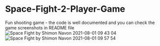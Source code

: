 # Space-Fight-2-Player-Game
Fun shooting game - the code is well documented and you can check the game screenshots in README file
![Space Fight by Shimon Navon 2021-08-01 09 43 04](https://user-images.githubusercontent.com/75920922/127779441-226680d8-f1c7-4e86-a351-45d72034569e.png)
![Space Fight by Shimon Navon 2021-08-01 09 57 54](https://user-images.githubusercontent.com/75920922/127779442-d778a741-e95a-4ee1-83e1-211ba73861c5.png)
